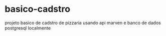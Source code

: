 # basico-cadstro
projeto basico de cadstro de pizzaria usando api marven e banco de dados postgresql localmente
